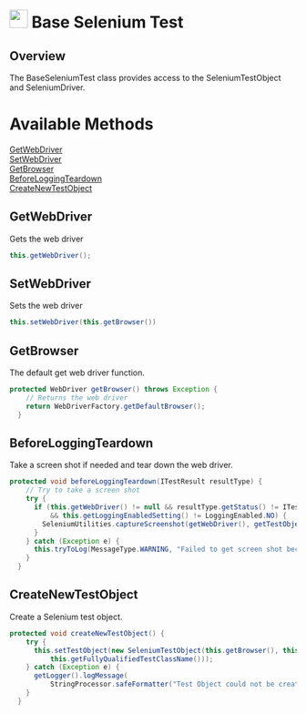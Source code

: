 # <img src="resources/jmaqslogo.jpg" height="32" width="32"> Base Selenium Test

## Overview
The BaseSeleniumTest class provides access to the SeleniumTestObject and SeleniumDriver.

# Available Methods
[GetWebDriver](#GetWebDriver)  
[SetWebDriver](#SetWebDriver)  
[GetBrowser](#GetBrowser)  
[BeforeLoggingTeardown](#BeforeLoggingTeardown)  
[CreateNewTestObject](#CreateNewTestObject)  

## GetWebDriver
Gets the web driver
```java
this.getWebDriver();
```

## SetWebDriver
Sets the web driver
```java
this.setWebDriver(this.getBrowser())
```

## GetBrowser
The default get web driver function.
```java
protected WebDriver getBrowser() throws Exception {
    // Returns the web driver
    return WebDriverFactory.getDefaultBrowser();
  }
```

## BeforeLoggingTeardown
Take a screen shot if needed and tear down the web driver.
```java
protected void beforeLoggingTeardown(ITestResult resultType) {
    // Try to take a screen shot
    try {
      if (this.getWebDriver() != null && resultType.getStatus() != ITestResult.SUCCESS
          && this.getLoggingEnabledSetting() != LoggingEnabled.NO) {
        SeleniumUtilities.captureScreenshot(getWebDriver(), getTestObject());
      }
    } catch (Exception e) {
      this.tryToLog(MessageType.WARNING, "Failed to get screen shot because: %s", e.getMessage());
    }
  }
```

## CreateNewTestObject
Create a Selenium test object.
```java
protected void createNewTestObject() {
    try {
      this.setTestObject(new SeleniumTestObject(this.getBrowser(), this.createLogger(),
          this.getFullyQualifiedTestClassName()));
    } catch (Exception e) {
      getLogger().logMessage(
          StringProcessor.safeFormatter("Test Object could not be created: %s", e.getMessage()));
    }
  }
```